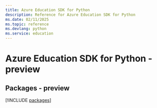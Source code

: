 ```yaml
---
title: Azure Education SDK for Python
description: Reference for Azure Education SDK for Python
ms.date: 02/11/2025
ms.topic: reference
ms.devlang: python
ms.service: education
---
```

# Azure Education SDK for Python - preview
## Packages - preview
[!INCLUDE [packages](education-index.md)]